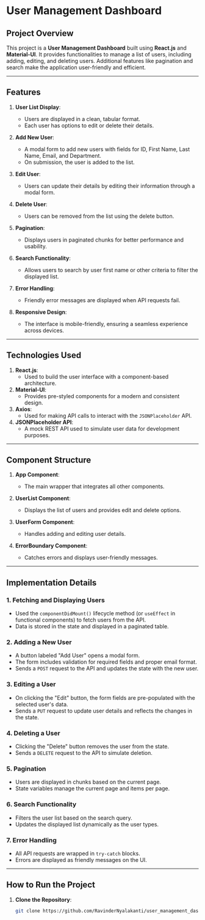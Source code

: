 # User Management Dashboard

## Project Overview

This project is a **User Management Dashboard** built using **React.js** and **Material-UI**. It provides functionalities to manage a list of users, including adding, editing, and deleting users. Additional features like pagination and search make the application user-friendly and efficient.

---

## Features

1. **User List Display**:
   - Users are displayed in a clean, tabular format.
   - Each user has options to edit or delete their details.

2. **Add New User**:
   - A modal form to add new users with fields for ID, First Name, Last Name, Email, and Department.
   - On submission, the user is added to the list.

3. **Edit User**:
   - Users can update their details by editing their information through a modal form.

4. **Delete User**:
   - Users can be removed from the list using the delete button.

5. **Pagination**:
   - Displays users in paginated chunks for better performance and usability.

6. **Search Functionality**:
   - Allows users to search by user first name or other criteria to filter the displayed list.

7. **Error Handling**:
   - Friendly error messages are displayed when API requests fail.

8. **Responsive Design**:
   - The interface is mobile-friendly, ensuring a seamless experience across devices.

---

## Technologies Used

1. **React.js**: 
   - Used to build the user interface with a component-based architecture.
2. **Material-UI**: 
   - Provides pre-styled components for a modern and consistent design.
3. **Axios**: 
   - Used for making API calls to interact with the `JSONPlaceholder` API.
4. **JSONPlaceholder API**: 
   - A mock REST API used to simulate user data for development purposes.

---

## Component Structure

1. **App Component**:
   - The main wrapper that integrates all other components.

2. **UserList Component**:
   - Displays the list of users and provides edit and delete options.

3. **UserForm Component**:
   - Handles adding and editing user details.

4. **ErrorBoundary Component**:
   - Catches errors and displays user-friendly messages.

---

## Implementation Details

### 1. **Fetching and Displaying Users**
   - Used the `componentDidMount()` lifecycle method (or `useEffect` in functional components) to fetch users from the API.
   - Data is stored in the state and displayed in a paginated table.

### 2. **Adding a New User**
   - A button labeled "Add User" opens a modal form.
   - The form includes validation for required fields and proper email format.
   - Sends a `POST` request to the API and updates the state with the new user.

### 3. **Editing a User**
   - On clicking the "Edit" button, the form fields are pre-populated with the selected user's data.
   - Sends a `PUT` request to update user details and reflects the changes in the state.

### 4. **Deleting a User**
   - Clicking the "Delete" button removes the user from the state.
   - Sends a `DELETE` request to the API to simulate deletion.

### 5. **Pagination**
   - Users are displayed in chunks based on the current page.
   - State variables manage the current page and items per page.

### 6. **Search Functionality**
   - Filters the user list based on the search query.
   - Updates the displayed list dynamically as the user types.

### 7. **Error Handling**
   - All API requests are wrapped in `try-catch` blocks.
   - Errors are displayed as friendly messages on the UI.

---

## How to Run the Project

1. **Clone the Repository**:
   ```bash
   git clone https://github.com/RavinderNyalakanti/user_management_dashboard.git
